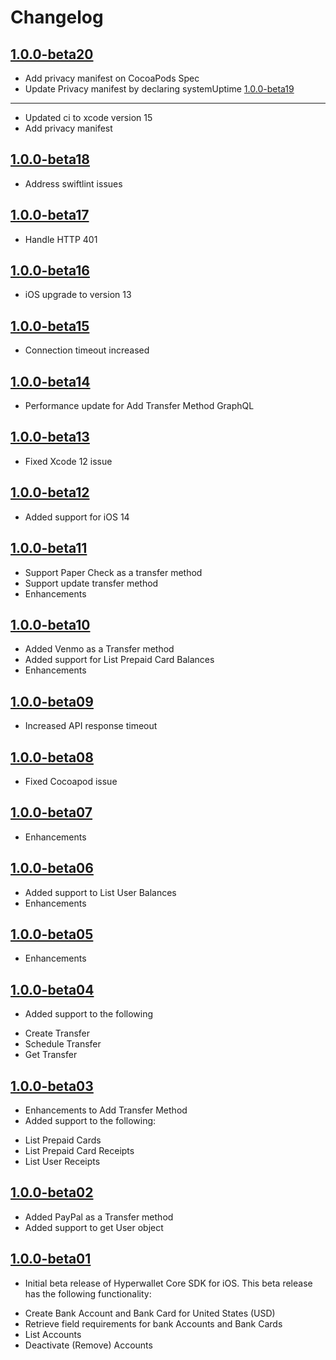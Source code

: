 Changelog
=========
[1.0.0-beta20](https://github.com/hyperwallet/hyperwallet-ios-sdk/releases/tag/1.0.0-beta20)
 -------------------
 - Add privacy manifest on CocoaPods Spec
 - Update Privacy manifest by declaring systemUptime
[1.0.0-beta19](https://github.com/hyperwallet/hyperwallet-ios-sdk/releases/tag/1.0.0-beta19)
 -------------------
 - Updated ci to xcode version 15
 - Add privacy manifest

[1.0.0-beta18](https://github.com/hyperwallet/hyperwallet-ios-sdk/releases/tag/1.0.0-beta18)
 -------------------
 - Address swiftlint issues

[1.0.0-beta17](https://github.com/hyperwallet/hyperwallet-ios-sdk/releases/tag/1.0.0-beta17)
 -------------------
 - Handle HTTP 401

[1.0.0-beta16](https://github.com/hyperwallet/hyperwallet-ios-sdk/releases/tag/1.0.0-beta16)
-------------------
- iOS upgrade to version 13

[1.0.0-beta15](https://github.com/hyperwallet/hyperwallet-ios-sdk/releases/tag/1.0.0-beta15)
-------------------
- Connection timeout increased

[1.0.0-beta14](https://github.com/hyperwallet/hyperwallet-ios-sdk/releases/tag/1.0.0-beta14)
-------------------
- Performance update for Add Transfer Method GraphQL

[1.0.0-beta13](https://github.com/hyperwallet/hyperwallet-ios-sdk/releases/tag/1.0.0-beta13)
-------------------
- Fixed Xcode 12 issue

[1.0.0-beta12](https://github.com/hyperwallet/hyperwallet-ios-sdk/releases/tag/1.0.0-beta12)
-------------------
- Added support for iOS 14

[1.0.0-beta11](https://github.com/hyperwallet/hyperwallet-ios-sdk/releases/tag/1.0.0-beta11)
-------------------
- Support Paper Check as a transfer method
- Support update transfer method
- Enhancements

[1.0.0-beta10](https://github.com/hyperwallet/hyperwallet-ios-sdk/releases/tag/1.0.0-beta10)
-------------------
- Added Venmo as a Transfer method
- Added support for List Prepaid Card Balances
- Enhancements

[1.0.0-beta09](https://github.com/hyperwallet/hyperwallet-ios-sdk/releases/tag/1.0.0-beta09)
-------------------
- Increased API response timeout

[1.0.0-beta08](https://github.com/hyperwallet/hyperwallet-ios-sdk/releases/tag/1.0.0-beta08)
-------------------
- Fixed Cocoapod issue

[1.0.0-beta07](https://github.com/hyperwallet/hyperwallet-ios-sdk/releases/tag/1.0.0-beta07)
-------------------
- Enhancements

[1.0.0-beta06](https://github.com/hyperwallet/hyperwallet-ios-sdk/releases/tag/1.0.0-beta06)
-------------------
- Added support to List User Balances
- Enhancements

[1.0.0-beta05](https://github.com/hyperwallet/hyperwallet-ios-sdk/releases/tag/1.0.0-beta05)
-------------------
- Enhancements

[1.0.0-beta04](https://github.com/hyperwallet/hyperwallet-ios-sdk/releases/tag/1.0.0-beta04)
-------------------
- Added support to the following
* Create Transfer
* Schedule Transfer
* Get Transfer

[1.0.0-beta03](https://github.com/hyperwallet/hyperwallet-ios-sdk/releases/tag/1.0.0-beta03)
-------------------
- Enhancements to Add Transfer Method
- Added support to the following:
* List Prepaid Cards
* List Prepaid Card Receipts
* List User Receipts

[1.0.0-beta02](https://github.com/hyperwallet/hyperwallet-ios-sdk/releases/tag/1.0.0-beta02)
-------------------
- Added PayPal as a Transfer method
- Added support to get User object

[1.0.0-beta01](https://github.com/hyperwallet/hyperwallet-ios-sdk/releases/tag/1.0.0-beta01)
-------------------
- Initial beta release of Hyperwallet Core SDK for iOS. This beta release has the following functionality:
* Create Bank Account and Bank Card for United States (USD)
* Retrieve field requirements for bank Accounts and Bank Cards
* List Accounts
* Deactivate (Remove) Accounts
